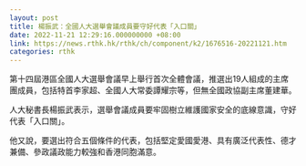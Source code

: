 ```yaml
---
layout: post
title: 楊振武：全國人大選舉會議成員要守好代表「入口關」
date: 2022-11-21 12:29:16.000000000 +08:00
link: https://news.rthk.hk/rthk/ch/component/k2/1676516-20221121.htm
categories: rthk
---
```


第十四屆港區全國人大選舉會議早上舉行首次全體會議，推選出19人組成的主席團成員，包括特首李家超、全國人大常委譚耀宗等，但無全國政協副主席董建華。

人大秘書長楊振武表示，選舉會議成員要牢固樹立維護國家安全的底線意識，守好代表「入口關」。

他又說，要選出符合五個條件的代表，包括堅定愛國愛港、具有廣泛代表性、德才兼備、參政議政能力較強和香港同胞滿意。
